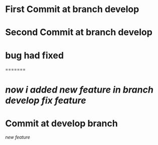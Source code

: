 # First Commit at branch develop
# Second Commit at branch develop

# bug had fixed
=======

*now i added new feature in branch develop*
*fix feature*
=======

# Commit at develop branch

*new feature*
